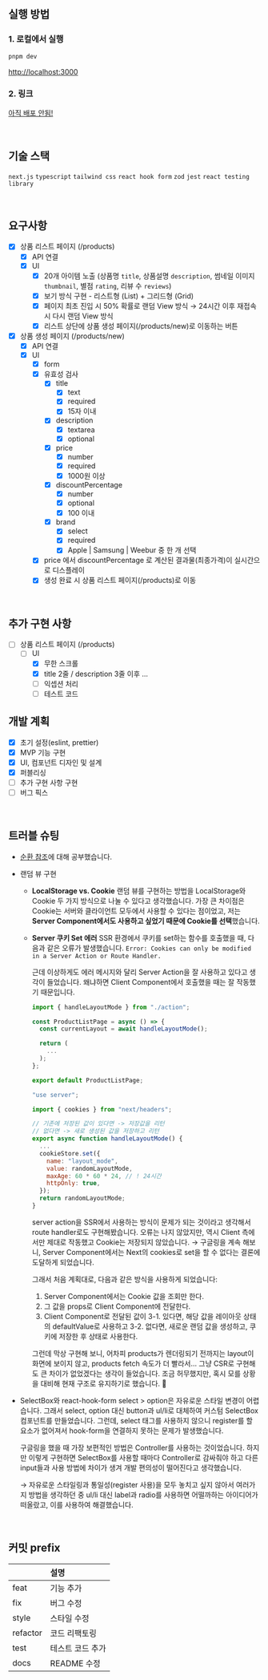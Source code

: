 ## 실행 방법

### 1. 로컬에서 실행

```bash
pnpm dev
```

[http://localhost:3000](http://localhost:3000)

### 2. 링크

[아직 배포 안됨!]()

<br/>

## 기술 스택

`next.js` `typescript` `tailwind css`
`react hook form` `zod`
`jest` `react testing library`

<br/>

## 요구사항

- [x] 상품 리스트 페이지 (/products)
  - [x] API 연결
  - [x] UI
    - [x] 20개 아이템 노출 (상품명 `title`, 상품설명 `description`, 썸네일 이미지 `thumbnail`, 별점 `rating`, 리뷰 수 `reviews`)
    - [x] 보기 방식 구현 - 리스트형 (List) + 그리드형 (Grid)
    - [x] 페이지 최초 진입 시 50% 확률로 랜덤 View 방식 → 24시간 이후 재접속 시 다시 랜덤 View 방식
    - [x] 리스트 상단에 상품 생성 페이지(/products/new)로 이동하는 버튼
- [x] 상품 생성 페이지 (/products/new)
  - [x] API 연결
  - [x] UI
    - [x] form
    - [x] 유효성 검사
      - [x] title
        - [x] text
        - [x] required
        - [x] 15자 이내
      - [x] description
        - [x] textarea
        - [x] optional
      - [x] price
        - [x] number
        - [x] required
        - [x] 1000원 이상
      - [x] discountPercentage
        - [x] number
        - [x] optional
        - [x] 100 이내
      - [x] brand
        - [x] select
        - [x] required
        - [x] Apple | Samsung | Weebur 중 한 개 선택
    - [x] price 에서 discountPercentage 로 계산된 결과물(최종가격)이 실시간으로 디스플레이
    - [x] 생성 완료 시 상품 리스트 페이지(/products)로 이동

<br/>

## 추가 구현 사항
- [ ] 상품 리스트 페이지 (/products)
  - [ ] UI
    - [x] 무한 스크롤
    - [x] title 2줄 / description 3줄 이후 ...
    - [ ] 익셉션 처리
    - [ ] 테스트 코드

## 개발 계획

- [x] 초기 설정(eslint, prettier)
- [x] MVP 기능 구현
- [x] UI, 컴포넌트 디자인 및 설계
- [x] 퍼블리싱
- [ ] 추가 구현 사항 구현
- [ ] 버그 픽스

<br/>

## 트러블 슈팅
- [순환 참조](https://velog.io/@2hanbyeol1/Javascript-%EC%88%9C%ED%99%98-%EC%B0%B8%EC%A1%B0)에 대해 공부했습니다.
- 랜덤 뷰 구현
  - **LocalStorage vs. Cookie**
    랜덤 뷰를 구현하는 방법을 LocalStorage와 Cookie 두 가지 방식으로 나눌 수 있다고 생각했습니다. 가장 큰 차이점은 Cookie는 서버와 클라이언트 모두에서 사용할 수 있다는 점이었고, 저는 **Server Component에서도 사용하고 싶었기 때문에 Cookie를 선택**했습니다.
  - **Server 쿠키 Set 에러**
    SSR 환경에서 쿠키를 set하는 함수를 호출했을 때, 다음과 같은 오류가 발생했습니다.
    `Error: Cookies can only be modified in a Server Action or Route Handler.`

    근데 이상하게도 에러 메시지와 달리 Server Action을 잘 사용하고 있다고 생각이 들었습니다. 왜냐하면 Client Component에서 호출했을 때는 잘 작동했기 때문입니다.
    
    ```jsx
    import { handleLayoutMode } from "./action";

    const ProductListPage = async () => {
      const currentLayout = await handleLayoutMode();

      return (
        ...
      );
    };

    export default ProductListPage;
    ```
    ```jsx
    "use server";

    import { cookies } from "next/headers";

    // 기존에 저장된 값이 있다면 -> 저장값을 리턴
    // 없다면 -> 새로 생성된 값을 저장하고 리턴
    export async function handleLayoutMode() {
      ...
      cookieStore.set({
        name: "layout_mode",
        value: randomLayoutMode,
        maxAge: 60 * 60 * 24, // ! 24시간
        httpOnly: true,
      });
      return randomLayoutMode;
    }
    ```

    server action을 SSR에서 사용하는 방식이 문제가 되는 것이라고 생각해서 route handler로도 구현해봤습니다. 오류는 나지 않았지만, 역시 Client 측에서만 제대로 작동했고 Cookie는 저장되지 않았습니다.
    → 구글링을 계속 해보니, Server Component에서는 Next의 cookies로 set을 할 수 없다는 결론에 도달하게 되었습니다.

    그래서 처음 계획대로, 다음과 같은 방식을 사용하게 되었습니다:
    1. Server Component에서는 Cookie 값을 조회만 한다.
    2. 그 값을 props로 Client Component에 전달한다.
    3. Client Component로 전달된 값이
      3-1. 있다면, 해당 값을 레이아웃 상태의 defaultValue로 사용하고
      3-2. 없다면, 새로운 랜덤 값을 생성하고, 쿠키에 저장한 후 상태로 사용한다.

    그런데 막상 구현해 보니, 어차피 products가 렌더링되기 전까지는 layout이 화면에 보이지 않고,
    products fetch 속도가 더 빨라서... 그냥 CSR로 구현해도 큰 차이가 없었겠다는 생각이 들었습니다.
    조금 허무했지만, 혹시 모를 상황을 대비해 현재 구조로 유지하기로 했습니다. 🥲

- SelectBox와 react-hook-form
  select > option은 자유로운 스타일 변경이 어렵습니다. 그래서 select, option 대신 button과 ul/li로 대체하여 커스텀 SelectBox 컴포넌트를 만들었습니다. 그런데, select 태그를 사용하지 않으니 register를 할 요소가 없어져서 hook-form을 연결하지 못하는 문제가 발생했습니다.

  구글링을 했을 때 가장 보편적인 방법은 Controller를 사용하는 것이었습니다. 하지만 이렇게 구현하면 SelectBox를 사용할 때마다 Controller로 감싸줘야 하고 다른 input들과 사용 방법에 차이가 생겨 개발 편의성이 떨어진다고 생각했습니다.

  → 자유로운 스타일링과 통일성(register 사용)을 모두 놓치고 싶지 않아서 여러가지 방법을 생각하던 중 ul/li 대신 label과 radio를 사용하면 어떨까하는 아이디어가 떠올랐고, 이를 사용하여 해결했습니다.

<br/>

## 커밋 prefix

|          | 설명          |
| :------- | :------------ |
| feat     | 기능 추가     |
| fix      | 버그 수정     |
| style    | 스타일 수정   |
| refactor | 코드 리팩토링 |
| test     | 테스트 코드 추가   |
| docs     | README 수정   |
